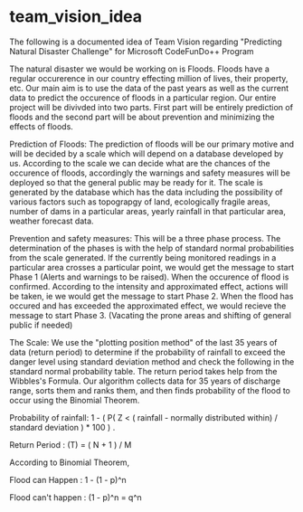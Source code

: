 # team_vision_idea
The following is a documented idea of Team Vision regarding "Predicting Natural Disaster Challenge" for Microsoft CodeFunDo++ Program

The natural disaster we would be working on is Floods. Floods have a regular occurerence in our country effecting million of lives, their property, etc. Our main aim is to use the data of the past years as well as the current data to predict the occurence of floods in a particular region. Our entire project will be divivded into two parts. First part will be entirely prediction of floods and the second part will be about prevention and minimizing the effects of floods.

Prediction of Floods:
The prediction of floods will be our primary motive and will be decided by a scale which will depend on a database developed by us. According to the scale we can decide what are the chances of the occurence of floods, accordingly the warnings and safety measures will be deployed so that the general public may be ready for it. 
The scale is generated by the database which has the data including the possibility of various factors such as topograpgy of land, ecologically fragile areas, number of dams in a particular areas, yearly rainfall in that particular area, weather forecast data.

Prevention and safety measures:
This will be a three phase process. The determination of the phases is with the help of standard normal probabilities from the scale generated.
If the currently being monitored readings in a particular area crosses a particular point, we would get the message to start Phase 1 (Alerts and warnings to be raised).
When the occurence of flood is confirmed. According to the intensity and approximated effect, actions will be taken, ie we would get the message to start Phase 2. 
When the flood has occured and has exceeded the approximated effect, we would recieve the message to start Phase 3. (Vacating the prone areas and shifting of general public if needed)

The Scale: 
We use the "plotting position method" of the last 35 years of data (return period) to determine if the probability of rainfall to exceed the danger level using standard deviation method and check the following in the standard normal probability table. The return period takes help from the Wibbles's Formula. Our algorithm collects data for 35 years of discharge range, sorts them and ranks them, and then finds probability of the flood to occur using the Binomial Theorem.

Probability of rainfall:  1 - ( P( Z < ( rainfall - normally distributed within) / standard deviation ) * 100 ) . 

Return Period : (T) = ( N + 1 ) / M

According to Binomial Theorem,

Flood can Happen : 1 - (1 - p)^n

Flood can't happen : (1 - p)^n = q^n
